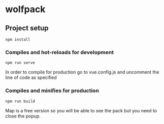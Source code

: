 # wolfpack

## Project setup
```
npm install
```

### Compiles and hot-reloads for development
```
npm run serve
```

In order to compile for production go to vue.config.js and uncomment the line of code as specified
### Compiles and minifies for production
```
npm run build
```

Map is a free version so you will be able to see the pack but you need to close the popup.